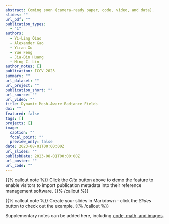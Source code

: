 ```yaml
---
abstract: Coming soon (camera-ready paper, code, video, and data).
slides: ""
url_pdf: ""
publication_types:
  - "1"
authors:
  - Yi-Ling Qiao
  - Alexander Gao
  - Yiran Xu
  - Yue Feng
  - Jia-Bin Huang
  - Ming C. Lin
author_notes: []
publication: ICCV 2023
summary: ""
url_dataset: ""
url_project: ""
publication_short: ""
url_source: ""
url_video: ""
title: Dynamic Mesh-Aware Radiance Fields
doi: ""
featured: false
tags: []
projects: []
image:
  caption: ""
  focal_point: ""
  preview_only: false
date: 2023-08-01T00:00:00Z
url_slides: ""
publishDate: 2023-08-01T00:00:00Z
url_poster: ""
url_code: ""
---
```


{{% callout note %}}
Click the *Cite* button above to demo the feature to enable visitors to import publication metadata into their reference management software.
{{% /callout %}}

{{% callout note %}}
Create your slides in Markdown - click the *Slides* button to check out the example.
{{% /callout %}}

Supplementary notes can be added here, including [code, math, and images](https://wowchemy.com/docs/writing-markdown-latex/).

